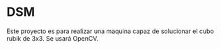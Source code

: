 # DSM
Este proyecto es para realizar una maquina capaz de solucionar el cubo rubik de 3x3. Se usará OpenCV.

